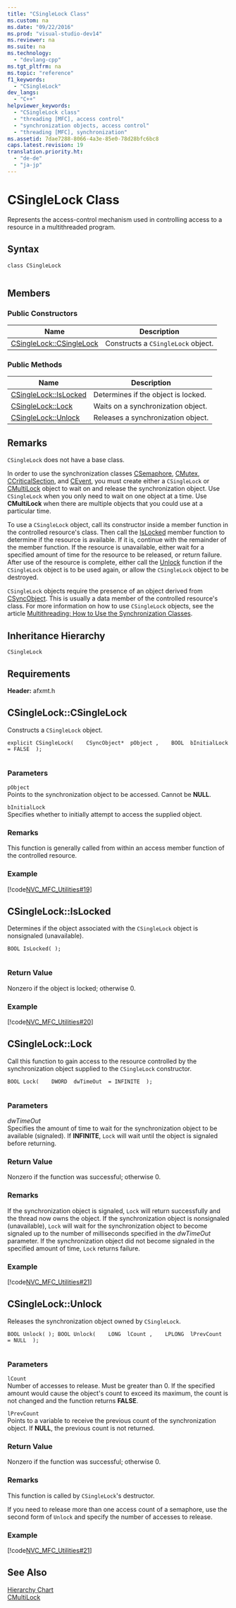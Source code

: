 ```yaml
---
title: "CSingleLock Class"
ms.custom: na
ms.date: "09/22/2016"
ms.prod: "visual-studio-dev14"
ms.reviewer: na
ms.suite: na
ms.technology: 
  - "devlang-cpp"
ms.tgt_pltfrm: na
ms.topic: "reference"
f1_keywords: 
  - "CSingleLock"
dev_langs: 
  - "C++"
helpviewer_keywords: 
  - "CSingleLock class"
  - "threading [MFC], access control"
  - "synchronization objects, access control"
  - "threading [MFC], synchronization"
ms.assetid: 7dae7288-8066-4a3e-85e0-78d28bfc6bc8
caps.latest.revision: 19
translation.priority.ht: 
  - "de-de"
  - "ja-jp"
---
```

# CSingleLock Class
Represents the access-control mechanism used in controlling access to a resource in a multithreaded program.  
  
## Syntax  
  
```  
class CSingleLock  
  
```  
  
## Members  
  
### Public Constructors  
  
|Name|Description|  
|----------|-----------------|  
|[CSingleLock::CSingleLock](#csinglelock__csinglelock)|Constructs a `CSingleLock` object.|  
  
### Public Methods  
  
|Name|Description|  
|----------|-----------------|  
|[CSingleLock::IsLocked](#csinglelock__islocked)|Determines if the object is locked.|  
|[CSingleLock::Lock](#csinglelock__lock)|Waits on a synchronization object.|  
|[CSingleLock::Unlock](#csinglelock__unlock)|Releases a synchronization object.|  
  
## Remarks  
 `CSingleLock` does not have a base class.  
  
 In order to use the synchronization classes [CSemaphore](../vs140/csemaphore-class.md), [CMutex](../vs140/cmutex-class.md), [CCriticalSection](../vs140/ccriticalsection-class.md), and [CEvent](../vs140/cevent-class.md), you must create either a `CSingleLock` or [CMultiLock](../vs140/cmultilock-class.md) object to wait on and release the synchronization object. Use `CSingleLock` when you only need to wait on one object at a time. Use **CMultiLock** when there are multiple objects that you could use at a particular time.  
  
 To use a `CSingleLock` object, call its constructor inside a member function in the controlled resource's class. Then call the [IsLocked](#csinglelock__islocked) member function to determine if the resource is available. If it is, continue with the remainder of the member function. If the resource is unavailable, either wait for a specified amount of time for the resource to be released, or return failure. After use of the resource is complete, either call the [Unlock](#csinglelock__unlock) function if the `CSingleLock` object is to be used again, or allow the `CSingleLock` object to be destroyed.  
  
 `CSingleLock` objects require the presence of an object derived from [CSyncObject](../vs140/csyncobject-class.md). This is usually a data member of the controlled resource's class. For more information on how to use `CSingleLock` objects, see the article [Multithreading: How to Use the Synchronization Classes](../vs140/multithreading--how-to-use-the-synchronization-classes.md).  
  
## Inheritance Hierarchy  
 `CSingleLock`  
  
## Requirements  
 **Header:** afxmt.h  
  
##  <a name="csinglelock__csinglelock"></a>  CSingleLock::CSingleLock  
 Constructs a `CSingleLock` object.  
  
```  
explicit CSingleLock(    CSyncObject*  pObject ,    BOOL  bInitialLock  = FALSE  );  
  
```  
  
### Parameters  
 `pObject`  
 Points to the synchronization object to be accessed. Cannot be **NULL**.  
  
 `bInitialLock`  
 Specifies whether to initially attempt to access the supplied object.  
  
### Remarks  
 This function is generally called from within an access member function of the controlled resource.  
  
### Example  
 [!code[NVC_MFC_Utilities#19](../vs140/codesnippet/CPP/csinglelock-class_1.h)]  
  
##  <a name="csinglelock__islocked"></a>  CSingleLock::IsLocked  
 Determines if the object associated with the `CSingleLock` object is nonsignaled (unavailable).  
  
```  
BOOL IsLocked( );  
  
```  
  
### Return Value  
 Nonzero if the object is locked; otherwise 0.  
  
### Example  
 [!code[NVC_MFC_Utilities#20](../vs140/codesnippet/CPP/csinglelock-class_2.h)]  
  
##  <a name="csinglelock__lock"></a>  CSingleLock::Lock  
 Call this function to gain access to the resource controlled by the synchronization object supplied to the `CSingleLock` constructor.  
  
```  
BOOL Lock(    DWORD  dwTimeOut  = INFINITE  );  
  
```  
  
### Parameters  
 *dwTimeOut*  
 Specifies the amount of time to wait for the synchronization object to be available (signaled). If **INFINITE**, `Lock` will wait until the object is signaled before returning.  
  
### Return Value  
 Nonzero if the function was successful; otherwise 0.  
  
### Remarks  
 If the synchronization object is signaled, `Lock` will return successfully and the thread now owns the object. If the synchronization object is nonsignaled (unavailable), `Lock` will wait for the synchronization object to become signaled up to the number of milliseconds specified in the                         *dwTimeOut* parameter. If the synchronization object did not become signaled in the specified amount of time, `Lock` returns failure.  
  
### Example  
 [!code[NVC_MFC_Utilities#21](../vs140/codesnippet/CPP/csinglelock-class_3.h)]  
  
##  <a name="csinglelock__unlock"></a>  CSingleLock::Unlock  
 Releases the synchronization object owned by `CSingleLock`.  
  
```  
BOOL Unlock( ); BOOL Unlock(    LONG  lCount ,    LPLONG  lPrevCount  = NULL  );  
  
```  
  
### Parameters  
 `lCount`  
 Number of accesses to release. Must be greater than 0. If the specified amount would cause the object's count to exceed its maximum, the count is not changed and the function returns **FALSE**.  
  
 `lPrevCount`  
 Points to a variable to receive the previous count of the synchronization object. If **NULL**, the previous count is not returned.  
  
### Return Value  
 Nonzero if the function was successful; otherwise 0.  
  
### Remarks  
 This function is called by `CSingleLock`'s destructor.  
  
 If you need to release more than one access count of a semaphore, use the second form of `Unlock` and specify the number of accesses to release.  
  
### Example  
 [!code[NVC_MFC_Utilities#21](../vs140/codesnippet/CPP/csinglelock-class_3.h)]  
  
## See Also  
 [Hierarchy Chart](../vs140/hierarchy-chart.md)   
 [CMultiLock](../vs140/cmultilock-class.md)
